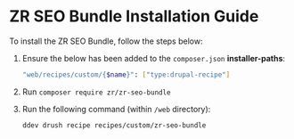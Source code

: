 # ZR SEO Bundle Installation Guide

To install the ZR SEO Bundle, follow the steps below:

1. Ensure the below has been added to the `composer.json` **installer-paths**:
    ```sh
    "web/recipes/custom/{$name}": ["type:drupal-recipe"]
    ```
2. Run `composer require zr/zr-seo-bundle`
3. Run the following command (within `/web` directory):

    ```sh
    ddev drush recipe recipes/custom/zr-seo-bundle
    ```

